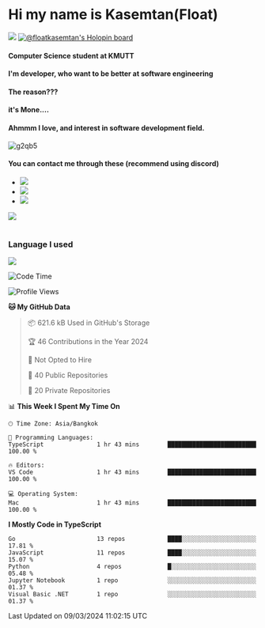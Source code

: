# Hi my name is Kasemtan(Float)
![](https://64.media.tumblr.com/9c2a8f831efe8da556ffbf89cebb52c9/b86c1ab833a37e32-93/s1280x1920/d000dc22f75df64be2bc150f5fa69c4f6df6bb07.gifv)
[![@floatkasemtan's Holopin board](https://holopin.me/floatkasemtan)](https://holopin.io/@floatkasemtan)
#### Computer Science student at KMUTT
#### I'm developer, who want to be better at software engineering
#### The reason???
#### it's Mone.... 
#### Ahmmm I love, and interest in software development field.
![g2qb5](https://user-images.githubusercontent.com/69688279/175812510-9235eaf7-72f7-40d3-b163-56efa9aa5c6b.gif)

#### You can contact me through these (recommend using discord)
- [![](https://img.shields.io/badge/Discord-5865F2?logo=Discord&logoColor=white)](https://discordapp.com/users/278155096225742848)
- [![](https://img.shields.io/badge/Facebook-1877F2?logo=facebook&logoColor=white)](https://www.facebook.com/float.teavasirichokchai/)
- [![](https://img.shields.io/badge/linkedin-0A66C2?logo=linkedin&logoColor=white)](https://www.linkedin.com/in/floatkasemtan/)

[![](https://github-readme-stats.vercel.app/api?username=FloatKasemtan&show_icons=true&theme=nightowl)]()
#
### Language I used
[![](https://github-readme-stats.vercel.app/api/top-langs/?username=FloatKasemtan&layout=compact&theme=nightowl)]()
<!--START_SECTION:waka-->
![Code Time](http://img.shields.io/badge/Code%20Time-1%2C266%20hrs%2051%20mins-blue)

![Profile Views](http://img.shields.io/badge/Profile%20Views-0-blue)

**🐱 My GitHub Data** 

> 📦 621.6 kB Used in GitHub's Storage 
 > 
> 🏆 46 Contributions in the Year 2024
 > 
> 🚫 Not Opted to Hire
 > 
> 📜 40 Public Repositories 
 > 
> 🔑 20 Private Repositories 
 > 
📊 **This Week I Spent My Time On** 

```text
🕑︎ Time Zone: Asia/Bangkok

💬 Programming Languages: 
TypeScript               1 hr 43 mins        █████████████████████████   100.00 % 

🔥 Editors: 
VS Code                  1 hr 43 mins        █████████████████████████   100.00 % 

💻 Operating System: 
Mac                      1 hr 43 mins        █████████████████████████   100.00 % 
```

**I Mostly Code in TypeScript** 

```text
Go                       13 repos            ████░░░░░░░░░░░░░░░░░░░░░   17.81 % 
JavaScript               11 repos            ████░░░░░░░░░░░░░░░░░░░░░   15.07 % 
Python                   4 repos             █░░░░░░░░░░░░░░░░░░░░░░░░   05.48 % 
Jupyter Notebook         1 repo              ░░░░░░░░░░░░░░░░░░░░░░░░░   01.37 % 
Visual Basic .NET        1 repo              ░░░░░░░░░░░░░░░░░░░░░░░░░   01.37 % 
```




 Last Updated on 09/03/2024 11:02:15 UTC
<!--END_SECTION:waka-->
<!--
**FloatKasemtan/FloatKasemtan** is a ✨ _special_ ✨ repository because its `README.md` (this file) appears on your GitHub profile.

Here are some ideas to get you started:

- 🔭 I’m currently working on ...
- 🌱 I’m currently learning ...
- 👯 I’m looking to collaborate on ...
- 🤔 I’m looking for help with ...
- 💬 Ask me about ...
- 📫 How to reach me: ...
- 😄 Pronouns: ...
- ⚡ Fun fact: ...
-->

